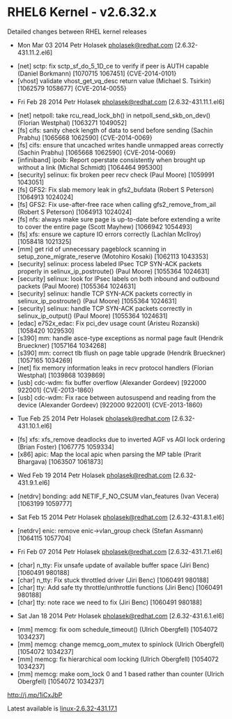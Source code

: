 RHEL6 Kernel - v2.6.32.x
============

Detailed changes between RHEL kernel releases

* Mon Mar 03 2014 Petr Holasek <pholasek@redhat.com> [2.6.32-431.11.2.el6]
- [net] sctp: fix sctp_sf_do_5_1D_ce to verify if peer is AUTH capable (Daniel Borkmann) [1070715 1067451] {CVE-2014-0101}
- [vhost] validate vhost_get_vq_desc return value (Michael S. Tsirkin) [1062579 1058677] {CVE-2014-0055}

* Fri Feb 28 2014 Petr Holasek <pholasek@redhat.com> [2.6.32-431.11.1.el6]
- [net] netpoll: take rcu_read_lock_bh() in netpoll_send_skb_on_dev() (Florian Westphal) [1063271 1049052]
- [fs] cifs: sanity check length of data to send before sending (Sachin Prabhu) [1065668 1062590] {CVE-2014-0069}
- [fs] cifs: ensure that uncached writes handle unmapped areas correctly (Sachin Prabhu) [1065668 1062590] {CVE-2014-0069}
- [infiniband] ipoib: Report operstate consistently when brought up without a link (Michal Schmidt) [1064464 995300]
- [security] selinux: fix broken peer recv check (Paul Moore) [1059991 1043051]
- [fs] GFS2: Fix slab memory leak in gfs2_bufdata (Robert S Peterson) [1064913 1024024]
- [fs] GFS2: Fix use-after-free race when calling gfs2_remove_from_ail (Robert S Peterson) [1064913 1024024]
- [fs] nfs: always make sure page is up-to-date before extending a write to cover the entire page (Scott Mayhew) [1066942 1054493]
- [fs] xfs: ensure we capture IO errors correctly (Lachlan McIlroy) [1058418 1021325]
- [mm] get rid of unnecessary pageblock scanning in setup_zone_migrate_reserve (Motohiro Kosaki) [1062113 1043353]
- [security] selinux: process labeled IPsec TCP SYN-ACK packets properly in selinux_ip_postroute() (Paul Moore) [1055364 1024631]
- [security] selinux: look for IPsec labels on both inbound and outbound packets (Paul Moore) [1055364 1024631]
- [security] selinux: handle TCP SYN-ACK packets correctly in selinux_ip_postroute() (Paul Moore) [1055364 1024631]
- [security] selinux: handle TCP SYN-ACK packets correctly in selinux_ip_output() (Paul Moore) [1055364 1024631]
- [edac] e752x_edac: Fix pci_dev usage count (Aristeu Rozanski) [1058420 1029530]
- [s390] mm: handle asce-type exceptions as normal page fault (Hendrik Brueckner) [1057164 1034268]
- [s390] mm: correct tlb flush on page table upgrade (Hendrik Brueckner) [1057165 1034269]
- [net] fix memory information leaks in recv protocol handlers (Florian Westphal) [1039868 1039869]
- [usb] cdc-wdm: fix buffer overflow (Alexander Gordeev) [922000 922001] {CVE-2013-1860}
- [usb] cdc-wdm: Fix race between autosuspend and reading from the device (Alexander Gordeev) [922000 922001] {CVE-2013-1860}

* Tue Feb 25 2014 Petr Holasek <pholasek@redhat.com> [2.6.32-431.10.1.el6]
- [fs] xfs: xfs_remove deadlocks due to inverted AGF vs AGI lock ordering (Brian Foster) [1067775 1059334]
- [x86] apic: Map the local apic when parsing the MP table (Prarit Bhargava) [1063507 1061873]

* Wed Feb 19 2014 Petr Holasek <pholasek@redhat.com> [2.6.32-431.9.1.el6]
- [netdrv] bonding: add NETIF_F_NO_CSUM vlan_features (Ivan Vecera) [1063199 1059777]

* Sat Feb 15 2014 Petr Holasek <pholasek@redhat.com> [2.6.32-431.8.1.el6]
- [netdrv] enic: remove enic->vlan_group check (Stefan Assmann) [1064115 1057704]

* Fri Feb 07 2014 Petr Holasek <pholasek@redhat.com> [2.6.32-431.7.1.el6]
- [char] n_tty: Fix unsafe update of available buffer space (Jiri Benc) [1060491 980188]
- [char] n_tty: Fix stuck throttled driver (Jiri Benc) [1060491 980188]
- [char] tty: Add safe tty throttle/unthrottle functions (Jiri Benc) [1060491 980188]
- [char] tty: note race we need to fix (Jiri Benc) [1060491 980188]

* Sat Jan 18 2014 Petr Holasek <pholasek@redhat.com> [2.6.32-431.6.1.el6]
- [mm] memcg: fix oom schedule_timeout() (Ulrich Obergfell) [1054072 1034237]
- [mm] memcg: change memcg_oom_mutex to spinlock (Ulrich Obergfell) [1054072 1034237]
- [mm] memcg: fix hierarchical oom locking (Ulrich Obergfell) [1054072 1034237]
- [mm] memcg: make oom_lock 0 and 1 based rather than counter (Ulrich Obergfell) [1054072 1034237]

http://j.mp/1iCxJbP

Latest available is [linux-2.6.32-431.17.1](https://github.com/cybernet/rhel6-kernel/releases/tag/2.6.32-431.17.1)

